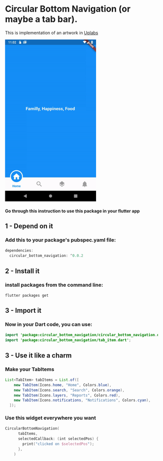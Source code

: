 # Circular Bottom Navigation (or maybe a tab bar).

This is implementation of an artwork in [Uplabs](https://www.uplabs.com/posts/bottom-tab)

<img src="./repo_files/images/demo.gif" width="300">

#### Go through this instruction to use this package in your flutter app

## 1 - Depend on it

### Add this to your package's pubspec.yaml file:

```java
dependencies:
  circular_bottom_navigation: ^0.0.2
```

## 2 - Install it

### install packages from the command line:
```java
flutter packages get
```

## 3 - Import it
### Now in your Dart code, you can use:
```java
import 'package:circular_bottom_navigation/circular_bottom_navigation.dart';
import 'package:circular_bottom_navigation/tab_item.dart';
```

## 3 - Use it like a charm
### Make your TabItems
```java
List<TabItem> tabItems = List.of([
    new TabItem(Icons.home, "Home", Colors.blue),
    new TabItem(Icons.search, "Search", Colors.orange),
    new TabItem(Icons.layers, "Reports", Colors.red),
    new TabItem(Icons.notifications, "Notifications", Colors.cyan),
  ]);
```

### Use this widget everywhere you want
```kotlin
CircularBottomNavigation(
      tabItems,
      selectedCallback: (int selectedPos) {
        print("clicked on $selectedPos");
      },
    )
```